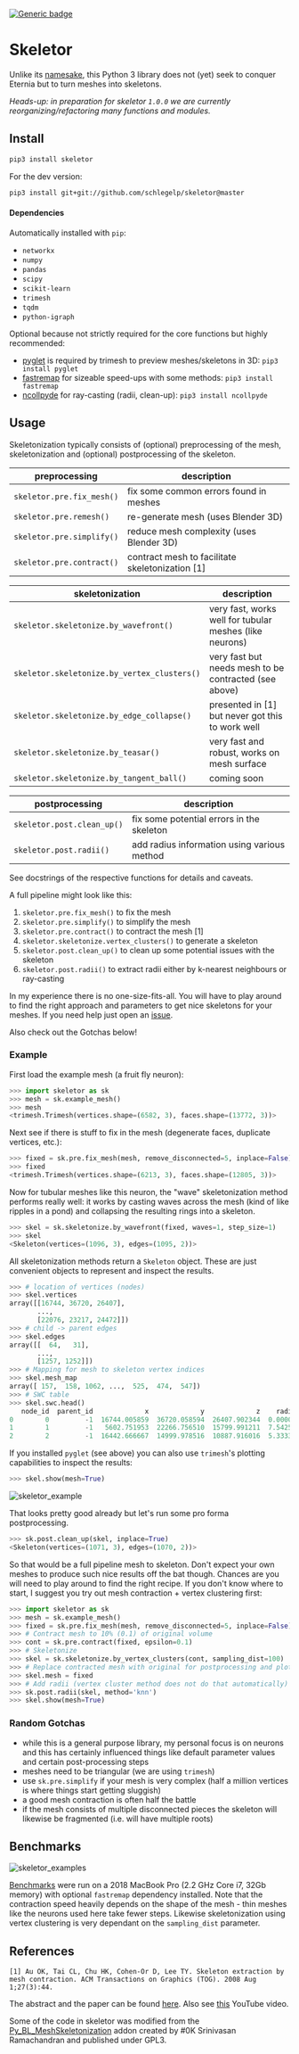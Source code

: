 [![Generic badge](https://img.shields.io/badge/Github-pages-green)](https://schlegelp.github.io/skeletor/)

# Skeletor
Unlike its [namesake](https://en.wikipedia.org/wiki/Skeletor), this Python 3
library does not (yet) seek to conquer Eternia but to turn meshes into skeletons.

_Heads-up: in preparation for skeletor `1.0.0` we are currently reorganizing/refactoring many functions and modules._

## Install

```bash
pip3 install skeletor
```

For the dev version:
```bash
pip3 install git+git://github.com/schlegelp/skeletor@master
```

#### Dependencies
Automatically installed with `pip`:
- `networkx`
- `numpy`
- `pandas`
- `scipy`
- `scikit-learn`
- `trimesh`
- `tqdm`
- `python-igraph`

Optional because not strictly required for the core functions but highly recommended:
- [pyglet](https://pypi.org/project/pyglet/) is required by trimesh to preview meshes/skeletons in 3D: `pip3 install pyglet`
- [fastremap](https://github.com/seung-lab/fastremap) for sizeable speed-ups with some methods: `pip3 install fastremap`
- [ncollpyde](https://github.com/clbarnes/ncollpyde) for ray-casting (radii, clean-up): `pip3 install ncollpyde`

## Usage

Skeletonization typically consists of (optional) preprocessing of the mesh,
skeletonization and (optional) postprocessing of the skeleton.

| preprocessing             | description                                        |
| --------------------------| -------------------------------------------------- |
| `skeletor.pre.fix_mesh()` | fix some common errors found in meshes             |
| `skeletor.pre.remesh()`   | re-generate mesh (uses Blender 3D)                 |
| `skeletor.pre.simplify()` | reduce mesh complexity (uses Blender 3D)           |
| `skeletor.pre.contract()` | contract mesh to facilitate skeletonization [1]    |

| skeletonization                             | description                                                 |
| --------------------------------------------| ----------------------------------------------------------- |
| `skeletor.skeletonize.by_wavefront()`       | very fast, works well for tubular meshes (like neurons)     |
| `skeletor.skeletonize.by_vertex_clusters()` | very fast but needs mesh to be contracted (see above)       |
| `skeletor.skeletonize.by_edge_collapse()`   | presented in [1] but never got this to work well            |
| `skeletor.skeletonize.by_teasar()`          | very fast and robust, works on mesh surface                 |
| `skeletor.skeletonize.by_tangent_ball()`    | coming soon                                                 |

| postprocessing             | description                                        |
| ---------------------------| -------------------------------------------------- |
| `skeletor.post.clean_up()` | fix some potential errors in the skeleton          |
| `skeletor.post.radii()`    | add radius information using various method        |

See docstrings of the respective functions for details and caveats.

A full pipeline might look like this:

 1. `skeletor.pre.fix_mesh()` to fix the mesh
 2. `skeletor.pre.simplify()` to simplify the mesh
 3. `skeletor.pre.contract()` to contract the mesh [1]
 4. `skeletor.skeletonize.vertex_clusters()` to generate a skeleton
 5. `skeletor.post.clean_up()` to clean up some potential issues with the skeleton
 6. `skeletor.post.radii()` to extract radii either by k-nearest neighbours or ray-casting

In my experience there is no one-size-fits-all. You will have to play around to
find the right approach and parameters to get nice skeletons for your meshes.
If you need help just open an [issue](https://github.com/schlegelp/skeletor/issues).

Also check out the Gotchas below!

### Example

First load the example mesh (a fruit fly neuron):

```Python
>>> import skeletor as sk
>>> mesh = sk.example_mesh()
>>> mesh
<trimesh.Trimesh(vertices.shape=(6582, 3), faces.shape=(13772, 3))>
```

Next see if there is stuff to fix in the mesh (degenerate faces, duplicate
vertices, etc.):

```Python
>>> fixed = sk.pre.fix_mesh(mesh, remove_disconnected=5, inplace=False)
>>> fixed
<trimesh.Trimesh(vertices.shape=(6213, 3), faces.shape=(12805, 3))>
```

Now for tubular meshes like this neuron, the "wave" skeletonization method
performs really well: it works by casting waves across the mesh (kind of like
ripples in a pond) and collapsing the resulting rings into a skeleton.

```Python
>>> skel = sk.skeletonize.by_wavefront(fixed, waves=1, step_size=1)
>>> skel
<Skeleton(vertices=(1096, 3), edges=(1095, 2))>
```

All skeletonization methods return a `Skeleton` object. These are just
convenient objects to represent and inspect the results.

```Python
>>> # location of vertices (nodes)
>>> skel.vertices
array([[16744, 36720, 26407],
       ...,
       [22076, 23217, 24472]])
>>> # child -> parent edges
>>> skel.edges
array([[  64,   31],
       ...,
       [1257, 1252]])
>>> # Mapping for mesh to skeleton vertex indices
>>> skel.mesh_map
array([ 157,  158, 1062, ...,  525,  474,  547])
>>> # SWC table
>>> skel.swc.head()
   node_id  parent_id             x             y             z    radius
0        0         -1  16744.005859  36720.058594  26407.902344  0.000000
1        1         -1   5602.751953  22266.756510  15799.991211  7.542587
2        2         -1  16442.666667  14999.978516  10887.916016  5.333333
```

If you installed `pyglet` (see above) you can also use `trimesh`'s plotting
capabilities to inspect the results:

```Python
>>> skel.show(mesh=True)
```

![skeletor_example](https://github.com/schlegelp/skeletor/raw/master/_static/example1.png)

That looks pretty good already but let's run some pro forma postprocessing.

```Python
>>> sk.post.clean_up(skel, inplace=True)
<Skeleton(vertices=(1071, 3), edges=(1070, 2))>
```

So that would be a full pipeline mesh to skeleton. Don't expect your own meshes
to produce such nice results off the bat though. Chances are you will need to
play around to find the right recipe. If you don't know where to start, I suggest
you try out mesh contraction + vertex clustering first:

```Python
>>> import skeletor as sk
>>> mesh = sk.example_mesh()
>>> fixed = sk.pre.fix_mesh(mesh, remove_disconnected=5, inplace=False)
>>> # Contract mesh to 10% (0.1) of original volume
>>> cont = sk.pre.contract(fixed, epsilon=0.1)
>>> # Skeletonize
>>> skel = sk.skeletonize.by_vertex_clusters(cont, sampling_dist=100)
>>> # Replace contracted mesh with original for postprocessing and plotting
>>> skel.mesh = fixed
>>> # Add radii (vertex cluster method does not do that automatically)
>>> sk.post.radii(skel, method='knn')
>>> skel.show(mesh=True)
```

### Random Gotchas
- while this is a general purpose library, my personal focus is on neurons and
  this has certainly influenced things like default parameter values and certain
  post-processing steps
- meshes need to be triangular (we are using `trimesh`)
- use `sk.pre.simplify` if your mesh is very complex (half a million vertices is
  where things start getting sluggish)
- a good mesh contraction is often half the battle  
- if the mesh consists of multiple disconnected pieces the skeleton will
  likewise be fragmented (i.e. will have multiple roots)

## Benchmarks
![skeletor_examples](https://github.com/schlegelp/skeletor/raw/master/benchmarks/benchmark_2.png)

[Benchmarks](https://github.com/schlegelp/skeletor/blob/master/benchmarks/skeletor_benchmark.ipynb)
were run on a 2018 MacBook Pro (2.2 GHz Core i7, 32Gb memory) with optional
`fastremap` dependency installed. Note that the contraction speed heavily
depends on the shape of the mesh - thin meshes like the neurons used here
take fewer steps. Likewise skeletonization using vertex clustering is very
dependant on the `sampling_dist` parameter.

## References
`[1] Au OK, Tai CL, Chu HK, Cohen-Or D, Lee TY. Skeleton extraction by mesh contraction. ACM Transactions on Graphics (TOG). 2008 Aug 1;27(3):44.`

The abstract and the paper can be found [here](http://visgraph.cse.ust.hk/projects/skeleton/).
Also see [this](https://www.youtube.com/watch?v=-H7n59YQCRM&feature=youtu.be) YouTube video.

Some of the code in skeletor was modified from the
[Py_BL_MeshSkeletonization](https://github.com/aalavandhaann/Py_BL_MeshSkeletonization)
addon created by #0K Srinivasan Ramachandran and published under GPL3.

